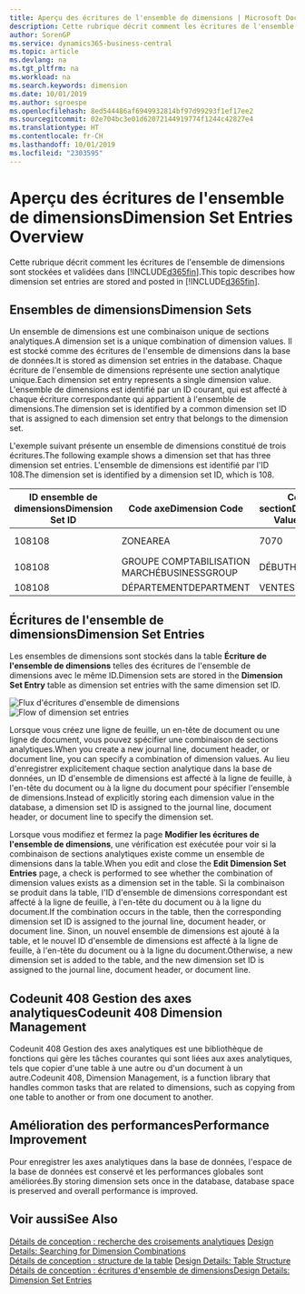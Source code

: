 ```yaml
---
title: Aperçu des écritures de l'ensemble de dimensions | Microsoft Docs
description: Cette rubrique décrit comment les écritures de l'ensemble de dimensions sont stockées et validées dans Dynamics 365.
author: SorenGP
ms.service: dynamics365-business-central
ms.topic: article
ms.devlang: na
ms.tgt_pltfrm: na
ms.workload: na
ms.search.keywords: dimension
ms.date: 10/01/2019
ms.author: sgroespe
ms.openlocfilehash: 8ed544486af6949932814bf97d99293f1ef17ee2
ms.sourcegitcommit: 02e704bc3e01d62072144919774f1244c42827e4
ms.translationtype: HT
ms.contentlocale: fr-CH
ms.lasthandoff: 10/01/2019
ms.locfileid: "2303595"
---
```

# <a name="dimension-set-entries-overview"></a><span data-ttu-id="d02ee-103">Aperçu des écritures de l'ensemble de dimensions</span><span class="sxs-lookup"><span data-stu-id="d02ee-103">Dimension Set Entries Overview</span></span>
<span data-ttu-id="d02ee-104">Cette rubrique décrit comment les écritures de l'ensemble de dimensions sont stockées et validées dans [!INCLUDE[d365fin](includes/d365fin_md.md)].</span><span class="sxs-lookup"><span data-stu-id="d02ee-104">This topic describes how dimension set entries are stored and posted in [!INCLUDE[d365fin](includes/d365fin_md.md)].</span></span>  

## <a name="dimension-sets"></a><span data-ttu-id="d02ee-105">Ensembles de dimensions</span><span class="sxs-lookup"><span data-stu-id="d02ee-105">Dimension Sets</span></span>  
<span data-ttu-id="d02ee-106">Un ensemble de dimensions est une combinaison unique de sections analytiques.</span><span class="sxs-lookup"><span data-stu-id="d02ee-106">A dimension set is a unique combination of dimension values.</span></span> <span data-ttu-id="d02ee-107">Il est stocké comme des écritures de l'ensemble de dimensions dans la base de données.</span><span class="sxs-lookup"><span data-stu-id="d02ee-107">It is stored as dimension set entries in the database.</span></span> <span data-ttu-id="d02ee-108">Chaque écriture de l'ensemble de dimensions représente une section analytique unique.</span><span class="sxs-lookup"><span data-stu-id="d02ee-108">Each dimension set entry represents a single dimension value.</span></span> <span data-ttu-id="d02ee-109">L'ensemble de dimensions est identifié par un ID courant, qui est affecté à chaque écriture correspondante qui appartient à l'ensemble de dimensions.</span><span class="sxs-lookup"><span data-stu-id="d02ee-109">The dimension set is identified by a common dimension set ID that is assigned to each dimension set entry that belongs to the dimension set.</span></span>  

<span data-ttu-id="d02ee-110">L'exemple suivant présente un ensemble de dimensions constitué de trois écritures.</span><span class="sxs-lookup"><span data-stu-id="d02ee-110">The following example shows a dimension set that has three dimension set entries.</span></span> <span data-ttu-id="d02ee-111">L'ensemble de dimensions est identifié par l'ID 108.</span><span class="sxs-lookup"><span data-stu-id="d02ee-111">The dimension set is identified by a dimension set ID, which is 108.</span></span>  

|<span data-ttu-id="d02ee-112">ID ensemble de dimensions</span><span class="sxs-lookup"><span data-stu-id="d02ee-112">Dimension Set ID</span></span>|<span data-ttu-id="d02ee-113">Code axe</span><span class="sxs-lookup"><span data-stu-id="d02ee-113">Dimension Code</span></span>|<span data-ttu-id="d02ee-114">Code section</span><span class="sxs-lookup"><span data-stu-id="d02ee-114">Dimension Value Code</span></span>|<span data-ttu-id="d02ee-115">Nom de la section analytique</span><span class="sxs-lookup"><span data-stu-id="d02ee-115">Dimension Value Name</span></span>|  
|----------------------|--------------------|--------------------------|--------------------------|  
|<span data-ttu-id="d02ee-116">108</span><span class="sxs-lookup"><span data-stu-id="d02ee-116">108</span></span>|<span data-ttu-id="d02ee-117">ZONE</span><span class="sxs-lookup"><span data-stu-id="d02ee-117">AREA</span></span>|<span data-ttu-id="d02ee-118">70</span><span class="sxs-lookup"><span data-stu-id="d02ee-118">70</span></span>|<span data-ttu-id="d02ee-119">Amérique du Nord</span><span class="sxs-lookup"><span data-stu-id="d02ee-119">America North</span></span>|  
|<span data-ttu-id="d02ee-120">108</span><span class="sxs-lookup"><span data-stu-id="d02ee-120">108</span></span>|<span data-ttu-id="d02ee-121">GROUPE COMPTABILISATION MARCHÉ</span><span class="sxs-lookup"><span data-stu-id="d02ee-121">BUSINESSGROUP</span></span>|<span data-ttu-id="d02ee-122">DÉBUT</span><span class="sxs-lookup"><span data-stu-id="d02ee-122">HOME</span></span>|<span data-ttu-id="d02ee-123">Accueil</span><span class="sxs-lookup"><span data-stu-id="d02ee-123">Home</span></span>|  
|<span data-ttu-id="d02ee-124">108</span><span class="sxs-lookup"><span data-stu-id="d02ee-124">108</span></span>|<span data-ttu-id="d02ee-125">DÉPARTEMENT</span><span class="sxs-lookup"><span data-stu-id="d02ee-125">DEPARTMENT</span></span>|<span data-ttu-id="d02ee-126">VENTES</span><span class="sxs-lookup"><span data-stu-id="d02ee-126">SALES</span></span>|<span data-ttu-id="d02ee-127">Ventes</span><span class="sxs-lookup"><span data-stu-id="d02ee-127">Sales</span></span>|  

## <a name="dimension-set-entries"></a><span data-ttu-id="d02ee-128">Écritures de l'ensemble de dimensions</span><span class="sxs-lookup"><span data-stu-id="d02ee-128">Dimension Set Entries</span></span>  
<span data-ttu-id="d02ee-129">Les ensembles de dimensions sont stockés dans la table **Écriture de l'ensemble de dimensions** telles des écritures de l'ensemble de dimensions avec le même ID.</span><span class="sxs-lookup"><span data-stu-id="d02ee-129">Dimension sets are stored in the **Dimension Set Entry** table as dimension set entries with the same dimension set ID.</span></span>  

<span data-ttu-id="d02ee-130">![Flux d'écritures d'ensemble de dimensions](media/dimensionentrynav7.png "Flux d'écritures d'ensemble de dimensions")</span><span class="sxs-lookup"><span data-stu-id="d02ee-130">![Flow of dimension set entries](media/dimensionentrynav7.png "Flow of dimension set entries")</span></span>  

<span data-ttu-id="d02ee-131">Lorsque vous créez une ligne de feuille, un en-tête de document ou une ligne de document, vous pouvez spécifier une combinaison de sections analytiques.</span><span class="sxs-lookup"><span data-stu-id="d02ee-131">When you create a new journal line, document header, or document line, you can specify a combination of dimension values.</span></span> <span data-ttu-id="d02ee-132">Au lieu d'enregistrer explicitement chaque section analytique dans la base de données, un ID d'ensemble de dimensions est affecté à la ligne de feuille, à l'en-tête du document ou à la ligne du document pour spécifier l'ensemble de dimensions.</span><span class="sxs-lookup"><span data-stu-id="d02ee-132">Instead of explicitly storing each dimension value in the database, a dimension set ID is assigned to the journal line, document header, or document line to specify the dimension set.</span></span>  

<span data-ttu-id="d02ee-133">Lorsque vous modifiez et fermez la page **Modifier les écritures de l'ensemble de dimensions**, une vérification est exécutée pour voir si la combinaison de sections analytiques existe comme un ensemble de dimensions dans la table.</span><span class="sxs-lookup"><span data-stu-id="d02ee-133">When you edit and close the **Edit Dimension Set Entries** page, a check is performed to see whether the combination of dimension values exists as a dimension set in the table.</span></span> <span data-ttu-id="d02ee-134">Si la combinaison se produit dans la table, l'ID d'ensemble de dimensions correspondant est affecté à la ligne de feuille, à l'en-tête du document ou à la ligne du document.</span><span class="sxs-lookup"><span data-stu-id="d02ee-134">If the combination occurs in the table, then the corresponding dimension set ID is assigned to the journal line, document header, or document line.</span></span> <span data-ttu-id="d02ee-135">Sinon, un nouvel ensemble de dimensions est ajouté à la table, et le nouvel ID d'ensemble de dimensions est affecté à la ligne de feuille, à l'en-tête du document ou à la ligne du document.</span><span class="sxs-lookup"><span data-stu-id="d02ee-135">Otherwise, a new dimension set is added to the table, and the new dimension set ID is assigned to the journal line, document header, or document line.</span></span>

## <a name="codeunit-408-dimension-management"></a><span data-ttu-id="d02ee-136">Codeunit 408 Gestion des axes analytiques</span><span class="sxs-lookup"><span data-stu-id="d02ee-136">Codeunit 408 Dimension Management</span></span>
<span data-ttu-id="d02ee-137">Codeunit 408 Gestion des axes analytiques est une bibliothèque de fonctions qui gère les tâches courantes qui sont liées aux axes analytiques, tels que copier d'une table à une autre ou d'un document à un autre.</span><span class="sxs-lookup"><span data-stu-id="d02ee-137">Codeunit 408, Dimension Management, is a function library that handles common tasks that are related to dimensions, such as copying from one table to another or from one document to another.</span></span>

## <a name="performance-improvement"></a><span data-ttu-id="d02ee-138">Amélioration des performances</span><span class="sxs-lookup"><span data-stu-id="d02ee-138">Performance Improvement</span></span>  
<span data-ttu-id="d02ee-139">Pour enregistrer les axes analytiques dans la base de données, l'espace de la base de données est conservé et les performances globales sont améliorées.</span><span class="sxs-lookup"><span data-stu-id="d02ee-139">By storing dimension sets once in the database, database space is preserved and overall performance is improved.</span></span>  

## <a name="see-also"></a><span data-ttu-id="d02ee-140">Voir aussi</span><span class="sxs-lookup"><span data-stu-id="d02ee-140">See Also</span></span>  
<span data-ttu-id="d02ee-141">[Détails de conception : recherche des croisements analytiques](design-details-searching-for-dimension-combinations.md) </span><span class="sxs-lookup"><span data-stu-id="d02ee-141">[Design Details: Searching for Dimension Combinations](design-details-searching-for-dimension-combinations.md) </span></span>  
<span data-ttu-id="d02ee-142">[Détails de conception : structure de la table](design-details-table-structure.md) </span><span class="sxs-lookup"><span data-stu-id="d02ee-142">[Design Details: Table Structure](design-details-table-structure.md) </span></span>  
[<span data-ttu-id="d02ee-143">Détails de conception : écritures d'ensemble de dimensions</span><span class="sxs-lookup"><span data-stu-id="d02ee-143">Design Details: Dimension Set Entries</span></span>](design-details-dimension-set-entries.md)   
